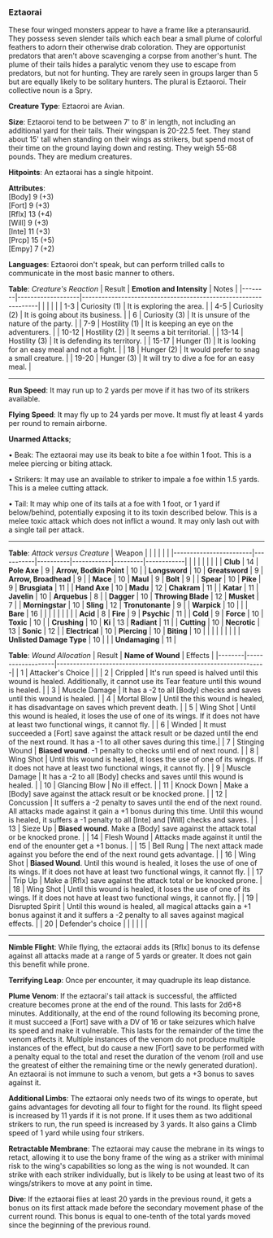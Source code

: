 ### Eztaorai
These four winged monsters appear to have a frame like a pteransaurid. They possess seven slender tails which each bear a small plume of colorful feathers to adorn their otherwise drab coloration. They are opportunist predators that aren't above scavenging a corpse from another's hunt. The plume of their tails hides a paralytic venom they use to escape from predators, but not for hunting. They are rarely seen in groups larger than 5 but are equally likely to be solitary hunters. The plural is Eztaoroi. Their collective noun is a Spry.

**Creature Type**: Eztaoroi are Avian.

**Size**: Eztaoroi tend to be between 7' to 8' in length, not including an additional yard for their tails. Their wingspan is 20-22.5 feet. They stand about 15' tall when standing on their wings as strikers, but spend most of their time on the ground laying down and resting. They weigh 55-68 pounds. They are medium creatures.

**Hitpoints**: An eztaorai has a single hitpoint.

**Attributes**:  
[Body] 9 (+3)  
[Fort] 9 (+3)  
[Rflx] 13 (+4)  
[Will] 9 (+3)  
[Inte] 11 (+3)  
[Prcp] 15 (+5)  
[Empy] 7 (+2)  

**Languages**: Eztaoroi don't speak, but can perform trilled calls to communicate in the most basic manner to others.

**Table**: *Creature's Reaction*
| Result | **Emotion and Intensity** | Notes        |
|--------|-------------------|----------------------------------------------------------------|
|        |                                                |                                   |
|   1-3  | Curiosity (1) | It is exploring the area. |
|   4-5  | Curiosity (2) | It is going about its business. |
|    6   | Curiosity (3) | It is unsure of the nature of the party. |
|   7-9  | Hostility (1) | It is keeping an eye on the adventurers. |
|  10-12 | Hostility (2) | It seems a bit territorial. |
|  13-14 | Hostility (3) | It is defending its territory. |
|  15-17 | Hunger (1)    | It is looking for an easy meal and not a fight. |
|   18   | Hunger (2)    | It would prefer to snag a small creature. |
|  19-20 | Hunger (3)    | It will try to dive a foe for an easy meal. |

-----

**Run Speed**: It may run up to 2 yards per move if it has two of its strikers available.

**Flying Speed**: It may fly up to 24 yards per move. It must fly at least 4 yards per round to remain airborne.

**Unarmed Attacks**;

 • Beak: The eztaorai may use its beak to bite a foe within 1 foot. This is a melee piercing or biting attack.

 • Strikers: It may use an available to striker to impale a foe within 1.5 yards. This is a melee cutting attack.

 • Tail: It may whip one of its tails at a foe with 1 foot, or 1 yard if below/behind, potentially exposing it to its toxin described below. This is a melee toxic attack which does not inflict a wound. It may only lash out with a single tail per attack.

-----

**Table**: *Attack versus Creature*
| Weapon                 |          |            |         |            |         |
|------------------------|-----------|----------|------------|---------|------------|
|                        |          |            |         |            |         |
| **Club**                   | 14     | **Pole Axe**         | 9     | **Arrow, Bodkin Point**    | 10    |
| **Longsword**              | 10     | **Greatsword**       | 9     | **Arrow, Broadhead**       | 9    |
| **Mace**                   | 10     | **Maul**             | 9    | **Bolt** | 9    |
| **Spear**                  | 10     | **Pike**             | 9     | **Brusgiata** | 11     |
| **Hand Axe**               | 10     | **Madu**             | 12     | **Chakram** | 11    |
| **Katar**                  | 11     | **Javelin**          | 10    | **Arquebus** |  8    |
| **Dagger**                 | 10     | **Throwing Blade**   | 12   | **Musket** |  7    |
| **Morningstar**            | 10     | **Sling**            | 12    | **Tronutonante** | 9    |
| **Warpick**                | 10     |              |         |  **Bare** |   16  |
|                        |           |          |            |         |            |
| **Acid**                   | 8      | **Fire** | 9      | **Psychic** | 11     |
| **Cold**                   | 9      | **Force** | 10     | **Toxic**  | 10     |
| **Crushing**               | 10     | **Ki** | 13     | **Radiant** | 11     |
| **Cutting**                | 10     | **Necrotic** | 13     | **Sonic** | 12    |
| **Electrical**             | 10     | **Piercing** | 10     | **Biting** | 10    |
|                        |           |          |            |         |            |
| **Unlisted Damage Type** | 10 |    |     | **Undamaging** | 11 |

**Table**: *Wound Allocation*
| Result | **Name of Wound** | Effects                                                        |
|--------|-------------------|----------------------------------------------------------------|
|   1    | Attacker's Choice |                                                                |
|   2    | Crippled          | It's run speed is halved until this wound is healed. Additionally, it cannot use its Tear feature until this wound is healed.      |
|   3    | Muscle Damage     | It has a -2 to all [Body] checks and saves until this wound is healed. |
|   4    | Mortal Blow       | Until the this wound is healed, it has disadvantage on saves which prevent death. |
|   5    | Wing Shot         | Until this wound is healed, it loses the use of one of its wings. If it does not have at least two functional wings, it cannot fly. |
|   6    | Winded            | It must succeeded a [Fort] save against the attack result or be dazed until the end of the next round. It has a -1 to all other saves during this time.|
|   7    | Stinging Wound    | **Biased wound**. -1 penalty to checks until end of next round. |
|   8    | Wing Shot         | Until this wound is healed, it loses the use of one of its wings. If it does not have at least two functional wings, it cannot fly. |
|   9    | Muscle Damage     | It has a -2 to all [Body] checks and saves until this wound is healed. |
|   10   | Glancing Blow     | No ill effect. |
|   11   | Knock Down        | Make a [Body] save against the attack result or be knocked prone. |
|   12   | Concussion        | It suffers a -2 penalty to saves until the end of the next round. All attacks made against it gain a +1 bonus during this time. Until this wound is healed, it suffers a -1 penalty to all [Inte] and [Will] checks and saves. |
|   13   | Sieze Up          | **Biased wound**. Make a [Body] save against the attack total or be knocked prone. |
|   14   | Flesh Wound       | Attacks made against it until the end of the enounter get a +1 bonus. |
|   15   | Bell Rung         | The next attack made against you before the end of the next round gets advantage.  |
|   16   | Wing Shot         | **Biased Wound**. Until this wound is healed, it loses the use of one of its wings. If it does not have at least two functional wings, it cannot fly. |
|   17   | Trip Up           | Make a [Rflx] save against the attack total or be knocked prone.                                  |
|   18   | Wing Shot         | Until this wound is healed, it loses the use of one of its wings. If it does not have at least two functional wings, it cannot fly. |
|   19   | Disrupted Spirit  | Until this wound is healed, all magical attacks gain a +1 bonus against it and it suffers a -2 penalty to all saves against magical effects. |
|   20   | Defender's choice |                                   |
|        |                                                |                                   |

-----

**Nimble Flight**: While flying, the eztaorai adds its [Rflx] bonus to its defense against all attacks made at a range of 5 yards or greater. It does not gain this benefit while prone.

**Terrifying Leap**: Once per encounter, it may quadruple its leap distance.

**Plume Venom**: If the eztaorai's tail attack is successful, the afflicted creature becomes prone at the end of the round. This lasts for 2d6+8 minutes. Additionally, at the end of the round following its becoming prone, it must succeed a [Fort] save with a DV of 16 or take seizures which halve its speed and make it vulnerable. This lasts for the remainder of the time the venom affects it. Multiple instances of the venom do not produce multiple instances of the effect, but do cause a new [Fort] save to be performed with a penalty equal to the total and reset the duration of the venom (roll and use the greatest  of either the remaining time or the newly generated duration). An eztaorai is not immune to such a venom, but gets a +3 bonus to saves against it.

**Additional Limbs**: The eztaorai only needs two of its wings to operate, but gains advantages for devoting all four to flight for the round. Its flight speed is increased by 11 yards if it is not prone. If it uses them as two additional strikers to run, the run speed is increased by 3 yards. It also gains a Climb speed of 1 yard while using four strikers.

**Retractable Membrane**: The eztaorai may cause the mebrane in its wings to retact, allowing it to use the bony frame of the wing as a striker with minimal risk to the wing's capabilities so long as the wing is not wounded. It can strike with each striker individually, but is likely to be using at least two of its wings/strikers to move at any point in time.

**Dive**: If the eztaorai flies at least 20 yards in the previous round, it gets a bonus on its first attack made before the secondary movement phase of the current round. This bonus is equal to one-tenth of the total yards moved since the beginning of the previous round.

[Origin of Eztaorai]: # " The second of the dreamed monsters. This one was surprising. Of course, what monstrous concept is to be expected when going to sleep? "
